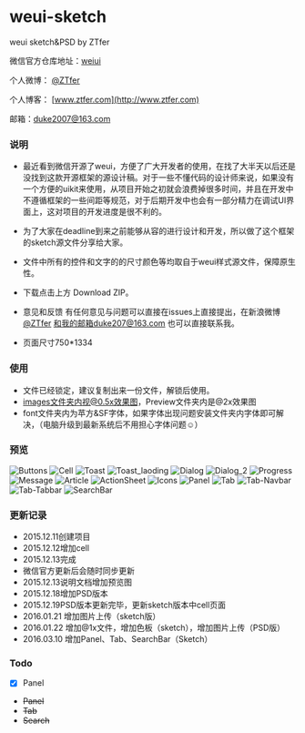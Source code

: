 # weui-sketch

weui sketch&PSD by ZTfer

微信官方仓库地址：[weiui](https://github.com/weui/weui)

个人微博： [@ZTfer](http://weibo.com/wudu2012)

个人博客： [www.ztfer.com](http://www.ztfer.com)

邮箱：duke2007@163.com

### 说明

- 最近看到微信开源了weui，方便了广大开发者的使用，在找了大半天以后还是没找到这款开源框架的源设计稿。对于一些不懂代码的设计师来说，如果没有一个方便的uikit来使用，从项目开始之初就会浪费掉很多时间，并且在开发中不遵循框架的一些间距等规范，对于后期开发中也会有一部分精力在调试UI界面上，这对项目的开发进度是很不利的。

- 为了大家在deadline到来之前能够从容的进行设计和开发，所以做了这个框架的sketch源文件分享给大家。

- 文件中所有的控件和文字的的尺寸颜色等均取自于weui样式源文件，保障原生性。

- 下载点击上方 Download ZIP。
- 意见和反馈 有任何意见与问题可以直接在issues上直接提出，在新浪微博[@ZTfer](http://weibo.com/wudu2012) 和我的邮箱duke207@163.com 也可以直接联系我。
- 页面尺寸750*1334

### 使用

- 文件已经锁定，建议复制出来一份文件，解锁后使用。
- images文件夹内视@0.5x效果图，Preview文件夹内是@2x效果图
- font文件夹内为苹方&SF字体，如果字体出现问题安装文件夹内字体即可解决，（电脑升级到最新系统后不用担心字体问题☺︎）

### 预览
![Buttons](https://raw.githubusercontent.com/ZTfer/weui-sketch/master/images/Button%400.5x.png)
![Cell](https://raw.githubusercontent.com/ZTfer/weui-sketch/master/images/Cell%400.5x.png)
![Toast](https://raw.githubusercontent.com/ZTfer/weui-sketch/master/images/Toast%400.5x.png)
![Toast_laoding](https://raw.githubusercontent.com/ZTfer/weui-sketch/master/images/Toast_Loading%400.5x.png)
![Dialog](https://raw.githubusercontent.com/ZTfer/weui-sketch/master/images/Dialog%400.5x.png)
![Dialog_2](https://raw.githubusercontent.com/ZTfer/weui-sketch/master/images/Dialog_2%400.5x.png)
![Progress](https://raw.githubusercontent.com/ZTfer/weui-sketch/master/images/Progress%400.5x.png)
![Message](https://raw.githubusercontent.com/ZTfer/weui-sketch/master/images/Message%400.5x.png)
![Article](https://raw.githubusercontent.com/ZTfer/weui-sketch/master/images/Article%400.5x.png)
![ActionSheet](https://raw.githubusercontent.com/ZTfer/weui-sketch/master/images/ActionSheet%400.5x.png)
![Icons](https://raw.githubusercontent.com/ZTfer/weui-sketch/master/images/Icons%400.5x.png)
![Panel](https://raw.githubusercontent.com/ZTfer/weui-sketch/master/images/Panel%400.5x.png)
![Tab](https://raw.githubusercontent.com/ZTfer/weui-sketch/master/images/Tab%400.5x.png)
![Tab-Navbar](https://raw.githubusercontent.com/ZTfer/weui-sketch/master/images/Tab-Navbar%400.5x.png)
![Tab-Tabbar](https://raw.githubusercontent.com/ZTfer/weui-sketch/master/images/Tab-Tabbar%400.5x.png)
![SearchBar](https://raw.githubusercontent.com/ZTfer/weui-sketch/master/images/SearchBar%400.5x.png)


### 更新记录

- 2015.12.11创建项目
- 2015.12.12增加cell
- 2015.12.13完成
- 微信官方更新后会随时同步更新
- 2015.12.13说明文档增加预览图
- 2015.12.18增加PSD版本
- 2015.12.19PSD版本更新完毕，更新sketch版本中cell页面
- 2016.01.21 增加图片上传（sketch版）
- 2016.01.22 增加@1x文件，增加色板（sketch），增加图片上传（PSD版）
- 2016.03.10 增加Panel、Tab、SearchBar（Sketch）


### Todo

-[x] Panel
- ~~Panel~~
- ~~Tab~~
- ~~Search~~